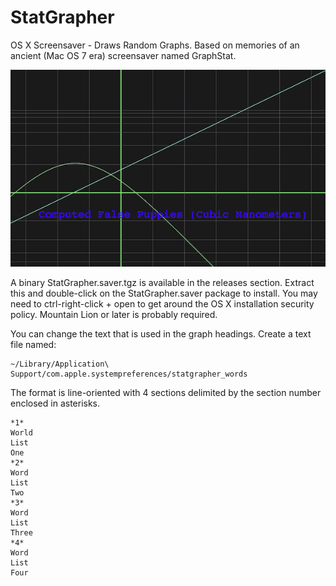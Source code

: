 StatGrapher
===========

OS X Screensaver - Draws Random Graphs. Based on memories of an ancient (Mac OS 7 era) screensaver named GraphStat.

![(Screenshot)](screenshot.png "Important statistics")

A binary StatGrapher.saver.tgz is available in the releases section. Extract this and double-click on the StatGrapher.saver package to install. You may need to ctrl-right-click + open to get around the OS X installation security policy. Mountain Lion or later is probably required.

You can change the text that is used in the graph headings. Create a text file named:

```
~/Library/Application\ Support/com.apple.systempreferences/statgrapher_words
```

The format is line-oriented with 4 sections delimited by the section number enclosed in asterisks.

```
*1*
World
List
One
*2*
Word
List
Two
*3*
Word
List
Three
*4*
Word
List
Four
```
